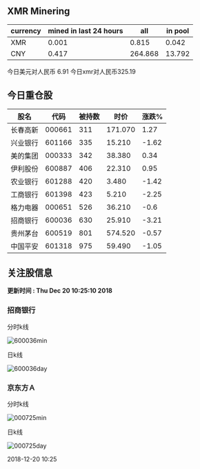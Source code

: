 ## XMR Minering

|currency|mined in last 24 hours|all|in pool|
|---|---|---|---|
|XMR|0.001|0.815|0.042|
|CNY|0.417|264.868|13.792|

今日美元对人民币 6.91	今日xmr对人民币325.19


## 今日重仓股 

|股名|代码|被持数|时价|涨跌%|
|---|---|---|---|---|
|长春高新|000661|311|171.070|1.27|
|兴业银行|601166|335|15.210|-1.62|
|美的集团|000333|342|38.380|0.34|
|伊利股份|600887|406|22.310|0.95|
|农业银行|601288|420|3.480|-1.42|
|工商银行|601398|423|5.210|-2.25|
|格力电器|000651|526|36.210|-0.6|
|招商银行|600036|630|25.910|-3.21|
|贵州茅台|600519|801|574.520|-0.57|
|中国平安|601318|975|59.490|-1.05|

## 关注股信息
**更新时间 : Thu Dec 20 10:25:10 2018**
### 招商银行 
分时k线

![600036min](http://image.sinajs.cn/newchart/min/n/sh600036.gif)

日k线

![600036day](http://image.sinajs.cn/newchart/daily/n/sh600036.gif)

### 京东方Ａ 
分时k线

![000725min](http://image.sinajs.cn/newchart/min/n/sz000725.gif)

日k线

![000725day](http://image.sinajs.cn/newchart/daily/n/sz000725.gif)

2018-12-20 10:25